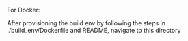 For Docker:

After provisioning the build env by following the steps in ./build_env/Dockerfile and README,
navigate to this directory
